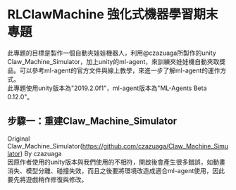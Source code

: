 # RLClawMachine 強化式機器學習期末專題
此專題的目標是製作一個自動夾娃娃機器人，利用@czazuaga所製作的unity Claw_Machine_Simulator，加上unity的ml-agent，來訓練夾娃娃機自動夾取獎品。可以參考ml-agent的官方文件與線上教學，來進一步了解ml-agent的運作方式。    
此專題使用unity版本為"2019.2.0f1"，ml-agent版本為"ML-Agents Beta 0.12.0"。    
## 步驟一：重建Claw_Machine_Simulator
Original Claw_Machine_Simulator(https://github.com/czazuaga/Claw_Machine_Simulator) By czazuaga    
因原作者使用的unity版本與我們使用的不相符，開啟後會產生很多錯誤，如動畫消失、模型分離、碰撞失效，而且之後要將環境改造成適合ml-agent使用，因此要先將遊戲稍作修復與修改。    
